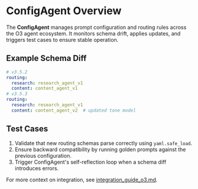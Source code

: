 # ConfigAgent Overview

The **ConfigAgent** manages prompt configuration and routing rules across the O3 agent ecosystem. It monitors schema drift, applies updates, and triggers test cases to ensure stable operation.

## Example Schema Diff

```yaml
# v3.5.2
routing:
  research: research_agent_v1
  content: content_agent_v1
# v3.5.3
routing:
  research: research_agent_v1
  content: content_agent_v2  # updated tone model
```

## Test Cases
1. Validate that new routing schemas parse correctly using `yaml.safe_load`.
2. Ensure backward compatibility by running golden prompts against the previous configuration.
3. Trigger ConfigAgent's self-reflection loop when a schema diff introduces errors.

For more context on integration, see [integration_guide_o3.md](integration_guide_o3.md).
